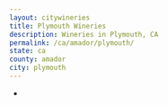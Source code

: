 ```yaml
---
layout: citywineries
title: Plymouth Wineries
description: Wineries in Plymouth, CA
permalink: /ca/amador/plymouth/
state: ca
county: amador
city: plymouth
---
```

-
